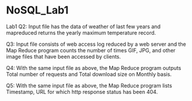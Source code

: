 # NoSQL_Lab1

Lab1
Q2: Input file has the data of weather of last few years and mapreduced returns the yearly maximum temperature record.

Q3: Input file consists of web access log reduced by a web server and the Map Reduce program counts the number of times GIF, JPG, and other image files that have been accessed by clients.

Q4: With the same input file as above, the Map Reduce program outputs Total number of requests and Total download size on Monthly basis.

Q5: With the same input file as above, the Map Reduce program lists Timestamp, URL for which http response status has been 404.
